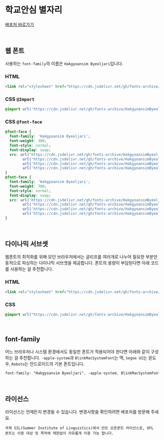 # 학교안심 별자리

[배포처 바로가기](https://copyright.keris.or.kr/wft/fntDwnldView?fntGrpId=GFT202408200000000000006)

&nbsp;

## 웹 폰트

사용하는 `font-family`의 이름은 `Hakgyoansim Byeoljari`입니다.

### HTML

```html
<link rel="stylesheet" href="https://cdn.jsdelivr.net/gh/fonts-archive/HakgyoansimByeoljari/HakgyoansimByeoljari.css" type="text/css"/>
```

### CSS `@Import`

```css
@import url('https://cdn.jsdelivr.net/gh/fonts-archive/HakgyoansimByeoljari/HakgyoansimByeoljari.css');
```

### CSS `@font-face`

```css
@font-face {
  font-family: 'Hakgyoansim Byeoljari';
  font-weight: 300;
  font-style: normal;
  font-display: swap;
  src: url('https://cdn.jsdelivr.net/gh/fonts-archive/HakgyoansimByeoljari/HakgyoansimByeoljari-L.woff2') format('woff2'),
        url('https://cdn.jsdelivr.net/gh/fonts-archive/HakgyoansimByeoljari/HakgyoansimByeoljari-L.woff') format('woff'),
        url('https://cdn.jsdelivr.net/gh/fonts-archive/HakgyoansimByeoljari/HakgyoansimByeoljari-L.otf') format('opentype'),
        url('https://cdn.jsdelivr.net/gh/fonts-archive/HakgyoansimByeoljari/HakgyoansimByeoljari-L.ttf') format('truetype');
}
@font-face {
  font-family: 'Hakgyoansim Byeoljari';
  font-weight: 700;
  font-style: normal;
  font-display: swap;
  src: url('https://cdn.jsdelivr.net/gh/fonts-archive/HakgyoansimByeoljari/HakgyoansimByeoljari-B.woff2') format('woff2'),
        url('https://cdn.jsdelivr.net/gh/fonts-archive/HakgyoansimByeoljari/HakgyoansimByeoljari-B.woff') format('woff'),
        url('https://cdn.jsdelivr.net/gh/fonts-archive/HakgyoansimByeoljari/HakgyoansimByeoljari-B.otf') format('opentype'),
        url('https://cdn.jsdelivr.net/gh/fonts-archive/HakgyoansimByeoljari/HakgyoansimByeoljari-B.ttf') format('truetype');
}
```

&nbsp;

## 다이나믹 서브셋

웹폰트의 최적화를 위해 모던 브라우저에서는 글리프를 여러개로 나누어 필요한 부분만 동적으로 파싱하는 다이나믹 서브셋을 제공합니다. 폰트의 용량이 부담된다면 아래 코드를 사용하는 걸 추천합니다.

### HTML

```html
<link rel="stylesheet" href="https://cdn.jsdelivr.net/gh/fonts-archive/HakgyoansimByeoljari/subsets/HakgyoansimByeoljari-dynamic-subset.css" type="text/css"/>
```

### CSS

```css
@import url("https://cdn.jsdelivr.net/gh/fonts-archive/HakgyoansimByeoljari/subsets/HakgyoansimByeoljari-dynamic-subset.css");
```

&nbsp;

## font-family

어느 브라우저나 시스템 환경에서도 동일한 폰트가 적용되어야 한다면 아래와 같이 구성하는 걸 추천합니다. `-apple-system`과 `BlinkMacSystemFont`는 맥, `Segoe UI`는 윈도우, `Roboto`는 안드로이드의 기본 폰트입니다.

```css
font-family: "Hakgyoansim Byeoljari", -apple-system, BlinkMacSystemFont, "Segoe UI",Roboto, Oxygen, Ubuntu, Cantarell, "Open Sans", "Helvetica Neue", sans-serif;
```

&nbsp;

## 라이선스

라이선스는 언제든지 변경될 수 있습니다. 변경사항을 확인하려면 배포처를 방문해 주세요.

```
국제 SIL(Summer Institute of Linguistics)에서 만든 오픈폰트 라이선스로, OFL 폰트는 이용 대상 및 목적에 제한없이 자유롭게 이용 가능 합니다.
```

